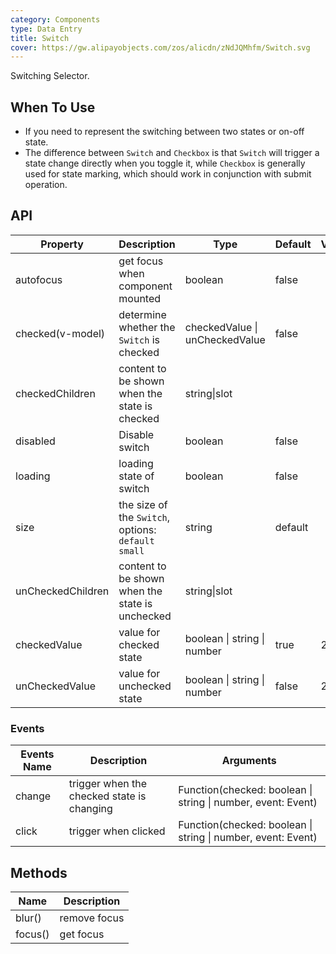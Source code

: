```yaml
---
category: Components
type: Data Entry
title: Switch
cover: https://gw.alipayobjects.com/zos/alicdn/zNdJQMhfm/Switch.svg
---
```


Switching Selector.

## When To Use

- If you need to represent the switching between two states or on-off state.
- The difference between `Switch` and `Checkbox` is that `Switch` will trigger a state change directly when you toggle it, while `Checkbox` is generally used for state marking, which should work in conjunction with submit operation.

## API

| Property | Description | Type | Default | Version |
| --- | --- | --- | --- | --- |
| autofocus | get focus when component mounted | boolean | false | |
| checked(v-model) | determine whether the `Switch` is checked | checkedValue \| unCheckedValue | false ||
| checkedChildren | content to be shown when the state is checked | string\|slot |  ||
| disabled | Disable switch | boolean | false ||
| loading | loading state of switch | boolean | false ||
| size | the size of the `Switch`, options: `default` `small` | string | default ||
| unCheckedChildren | content to be shown when the state is unchecked | string\|slot |  ||
| checkedValue | value for checked state                      | boolean \| string \| number |     true    | 2.2.1 |
| unCheckedValue   | value for unchecked state                        | boolean \| string \| number |  false        | 2.2.1 |

### Events

| Events Name | Description | Arguments |
| --- | --- | --- |
| change | trigger when the checked state is changing | Function(checked: boolean \| string \| number, event: Event) |  |
| click | trigger when clicked | Function(checked: boolean \| string \| number, event: Event) |  |

## Methods

| Name    | Description  |
| ------- | ------------ |
| blur()  | remove focus |
| focus() | get focus    |
